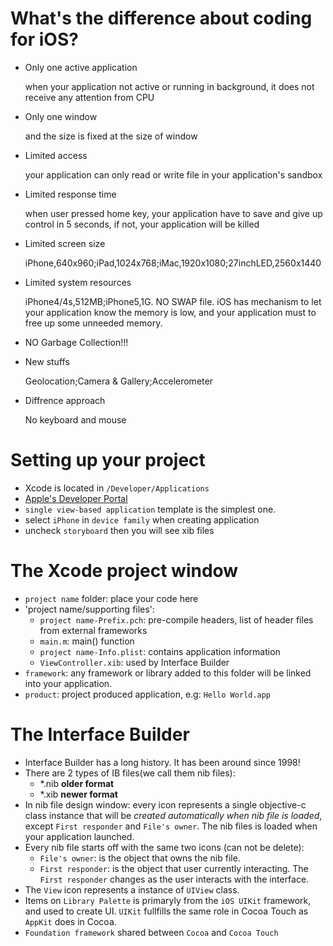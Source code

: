 What's the difference about coding for iOS?
===========================================

- Only one active application

  when your application not active or running in background, it does not receive any attention from CPU

- Only one window

	and the size is fixed at the size of window

- Limited access
	
	your application can only read or write file in your application's sandbox

- Limited response time

	when user pressed home key, your application have to save and give up control in 5 seconds, if not, your application will be killed

- Limited screen size

	iPhone,640x960;iPad,1024x768;iMac,1920x1080;27inchLED,2560x1440

- Limited system resources

	iPhone4/4s,512MB;iPhone5,1G. NO SWAP file.
	iOS has mechanism to let your application know the memory is low, and your application must to free up some unneeded memory.

- NO Garbage Collection!!!

- New stuffs

	Geolocation;Camera & Gallery;Accelerometer

- Diffrence approach

	No keyboard and mouse

Setting up your project
=======================

- Xcode is located in `/Developer/Applications`
- [Apple's Developer Portal](http://developer.apple.com)
- `single view-based application` template is the simplest one.
- select `iPhone` in `device family` when creating application
- uncheck `storyboard` then you will see xib files

The Xcode project window
========================

- `project name` folder: place your code here
- 'project name/supporting files': 
	- `project name-Prefix.pch`: pre-compile headers, list of header files from external frameworks
	- `main.m`: main() function
	- `project name-Info.plist`: contains application information
	- `ViewController.xib`: used by Interface Builder
- `framework`: any framework or library added to this folder will be linked into your application.
- `product`: project produced application, e.g: `Hello World.app`

The Interface Builder
=====================

- Interface Builder has a long history. It has been around since 1998!
- There are 2 types of IB files(we call them nib files):
	- *.nib __older format__
	- *.xib __newer format__
- In nib file design window: every icon represents a single objective-c class instance that will be *created automatically when nib file is loaded*, except `First responder` and `File's owner`. The nib files is loaded when your application launched.
- Every nib file starts off with the same two icons (can not be delete): 
	- `File's owner`: is the object that owns the nib file.
	- `First responder`: is the object that user currently interacting. The `First responder` changes as the user interacts with the interface.
- The `View` icon represents a instance of `UIView` class.
- Items on `Library Palette` is primaryly from the `iOS UIKit` framework, and used to create UI. `UIKit` fullfills the same role in Cocoa Touch as `AppKit` does in Cocoa.
- `Foundation framework` shared between `Cocoa` and `Cocoa Touch`
